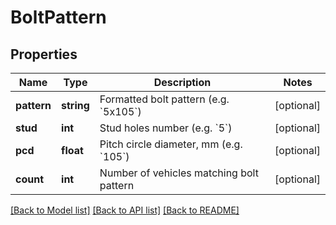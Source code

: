 # BoltPattern

## Properties
Name | Type | Description | Notes
------------ | ------------- | ------------- | -------------
**pattern** | **string** | Formatted bolt pattern (e.g. &#x60;5x105&#x60;) | [optional] 
**stud** | **int** | Stud holes number (e.g. &#x60;5&#x60;) | [optional] 
**pcd** | **float** | Pitch circle diameter, mm (e.g. &#x60;105&#x60;) | [optional] 
**count** | **int** | Number of vehicles matching bolt pattern | [optional] 

[[Back to Model list]](../README.md#documentation-for-models) [[Back to API list]](../README.md#documentation-for-api-endpoints) [[Back to README]](../README.md)


